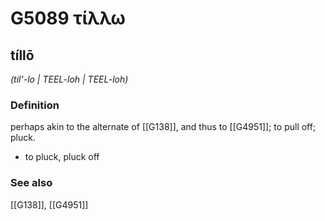 # G5089 τίλλω

## tíllō

_(til'-lo | TEEL-loh | TEEL-loh)_

### Definition

perhaps akin to the alternate of [[G138]], and thus to [[G4951]]; to pull off; pluck.

- to pluck, pluck off

### See also

[[G138]], [[G4951]]

